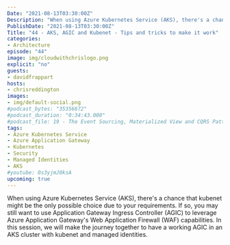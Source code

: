 ```yaml
---
Date: "2021-08-13T03:30:00Z"
Description: "When using Azure Kubernetes Service (AKS), there's a chance that kubenet might be the only possible choice due to your requirements. If so, you may still want to use Application Gateway Ingress Controller (AGIC) to leverage Azure Application Gateway's Web Application Firewall (WAF) capabilities. In this session, we will make the journey together to have a working AGIC in an AKS cluster with kubenet and managed identities."
PublishDate: "2021-08-13T03:30:00Z"
Title: "44 - AKS, AGIC and Kubenet - Tips and tricks to make it work"
categories:
- Architecture
episode: "44"
image: img/cloudwithchrislogo.png
explicit: "no"
guests:
- davidfrappart
hosts:
- chrisreddington
images:
- img/default-social.png
#podcast_bytes: "35356672"
#podcast_duration: "0:34:43.000"
#podcast_file: 19 - The Event Sourcing, Materialized View and CQRS Patterns.mp3
tags:
- Azure Kubernetes Service
- Azure Application Gateway
- Kubernetes
- Security
- Managed Identities
- AKS
#youtube: 0s3yjmJ0ksA
upcoming: true
---
```

When using Azure Kubernetes Service (AKS), there's a chance that kubenet might be the only possible choice due to your requirements. If so, you may still want to use Application Gateway Ingress Controller (AGIC) to leverage Azure Application Gateway's Web Application Firewall (WAF) capabilities. In this session, we will make the journey together to have a working AGIC in an AKS cluster with kubenet and managed identities.